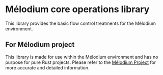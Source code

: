 
# Mélodium core operations library

This library provides the basic flow control treatments for the Mélodium environment.

## For Mélodium project

This library is made for use within the Mélodium environment and has no purpose for pure Rust projects.
Please refer to the [Mélodium Project](https://melodium.tech/) for more accurate and detailed information.
